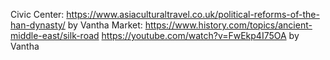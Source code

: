 Civic Center: https://www.asiaculturaltravel.co.uk/political-reforms-of-the-han-dynasty/ by Vantha
Market: https://www.history.com/topics/ancient-middle-east/silk-road
https://youtube.com/watch?v=FwEkp4I75OA by Vantha
